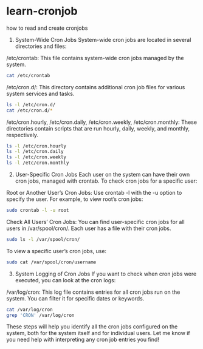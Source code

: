 # learn-cronjob
how to read and create cronjobs

1. System-Wide Cron Jobs
System-wide cron jobs are located in several directories and files:

/etc/crontab: This file contains system-wide cron jobs managed by the system.

```bash
cat /etc/crontab
```
/etc/cron.d/: This directory contains additional cron job files for various system services and tasks.
```bash
ls -l /etc/cron.d/
cat /etc/cron.d/*
```
/etc/cron.hourly, /etc/cron.daily, /etc/cron.weekly, /etc/cron.monthly: These directories contain scripts that are run hourly, daily, weekly, and monthly, respectively.

```bash
ls -l /etc/cron.hourly
ls -l /etc/cron.daily
ls -l /etc/cron.weekly
ls -l /etc/cron.monthly
```
2. User-Specific Cron Jobs
Each user on the system can have their own cron jobs, managed with crontab. To check cron jobs for a specific user:

Root or Another User’s Cron Jobs: Use crontab -l with the -u option to specify the user. For example, to view root’s cron jobs:

```bash
sudo crontab -l -u root
```
Check All Users’ Cron Jobs: You can find user-specific cron jobs for all users in /var/spool/cron/. Each user has a file with their cron jobs.

```bash
sudo ls -l /var/spool/cron/
```
To view a specific user’s cron jobs, use:
```bash
sudo cat /var/spool/cron/username
```
3. System Logging of Cron Jobs
If you want to check when cron jobs were executed, you can look at the cron logs:

/var/log/cron: This log file contains entries for all cron jobs run on the system. You can filter it for specific dates or keywords.
```bash
cat /var/log/cron
grep 'CRON' /var/log/cron
```
These steps will help you identify all the cron jobs configured on the system, both for the system itself and for individual users. Let me know if you need help with interpreting any cron job entries you find!
